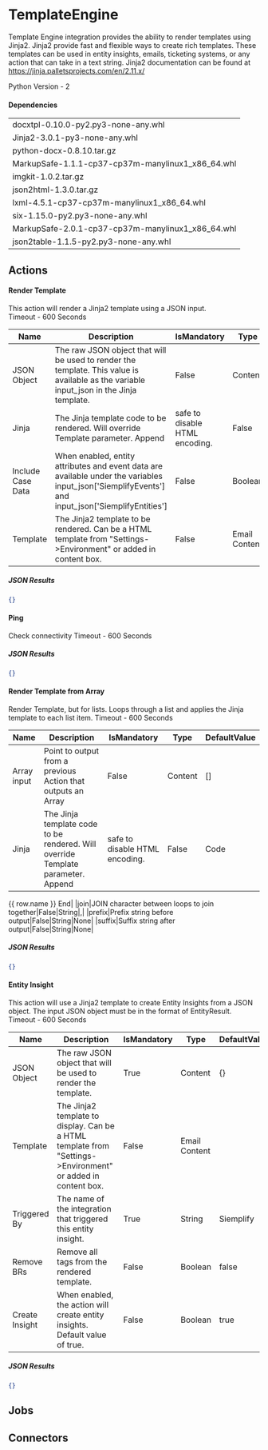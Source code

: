 
# TemplateEngine

Template Engine integration provides the ability to render templates using Jinja2. Jinja2 provide fast and flexible ways to create rich templates. These templates can be used in entity insights, emails, ticketing systems, or any action that can take in a text string.
Jinja2 documentation can be found at https://jinja.palletsprojects.com/en/2.11.x/ 

Python Version - 2


#### Dependencies
| |
|-|
|docxtpl-0.10.0-py2.py3-none-any.whl|
|Jinja2-3.0.1-py3-none-any.whl|
|python-docx-0.8.10.tar.gz|
|MarkupSafe-1.1.1-cp37-cp37m-manylinux1_x86_64.whl|
|imgkit-1.0.2.tar.gz|
|json2html-1.3.0.tar.gz|
|lxml-4.5.1-cp37-cp37m-manylinux1_x86_64.whl|
|six-1.15.0-py2.py3-none-any.whl|
|MarkupSafe-2.0.1-cp37-cp37m-manylinux1_x86_64.whl|
|json2table-1.1.5-py2.py3-none-any.whl|


## Actions
#### Render Template
This action will render a Jinja2 template using a JSON input.  
Timeout - 600 Seconds


|Name|Description|IsMandatory|Type|DefaultValue|
|----|-----------|-----------|----|------------|
|JSON Object|The raw JSON object that will be used to render the template.  This value is available as the variable input_json in the Jinja template.|False|Content|{}|
|Jinja|The Jinja template code to be rendered.  Will override Template parameter. Append |safe to disable HTML encoding.|False|Code||
|Include Case Data|When enabled, entity attributes and event data are available under the variables input_json['SiemplifyEvents'] and input_json['SiemplifyEntities']|False|Boolean|false|
|Template|The Jinja2 template to be rendered.  Can be a HTML template from "Settings->Environment" or added in content box.|False|Email Content||



##### JSON Results
```json
{}
```



#### Ping
Check connectivity
Timeout - 600 Seconds



##### JSON Results
```json
{}
```



#### Render Template from Array
Render Template, but for lists.  Loops through a list and applies the Jinja template to each list item.
Timeout - 600 Seconds


|Name|Description|IsMandatory|Type|DefaultValue|
|----|-----------|-----------|----|------------|
|Array input|Point to output from a previous Action that outputs an Array|False|Content|[]|
|Jinja|The Jinja template code to be rendered.  Will override Template parameter. Append |safe to disable HTML encoding.|False|Code|Start
{{ row.name }}
End|
|join|JOIN character between loops to join together|False|String|,|
|prefix|Prefix string before output|False|String|None|
|suffix|Suffix string after output|False|String|None|



##### JSON Results
```json
{}
```



#### Entity Insight
This action will use a Jinja2 template to create Entity Insights from a JSON object.  The input JSON object must be in the format of EntityResult.
Timeout - 600 Seconds


|Name|Description|IsMandatory|Type|DefaultValue|
|----|-----------|-----------|----|------------|
|JSON Object|The raw JSON object that will be used to render the template.  |True|Content|{}|
|Template|The Jinja2 template to display.  Can be a HTML template from "Settings->Environment" or added in content box.|False|Email Content||
|Triggered By|The name of the integration that triggered this entity insight.|True|String|Siemplify|
|Remove BRs|Remove all <br> tags from the rendered template.|False|Boolean|false|
|Create Insight|When enabled, the action will create entity insights.  Default value of true.|False|Boolean|true|



##### JSON Results
```json
{}
```






## Jobs



## Connectors


